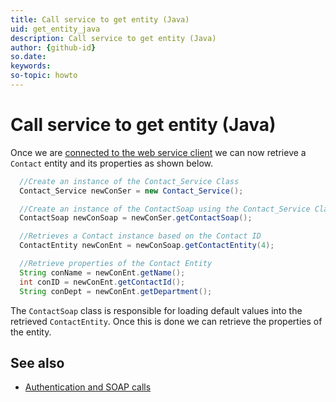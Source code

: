 ```yaml
---
title: Call service to get entity (Java)
uid: get_entity_java
description: Call service to get entity (Java)
author: {github-id}
so.date:
keywords:
so-topic: howto
---
```


# Call service to get entity (Java)

Once we are [connected to the web service client][1] we can now retrieve a `Contact` entity and its properties as shown below.

```java
  //Create an instance of the Contact_Service Class
  Contact_Service newConSer = new Contact_Service();

  //Create an instance of the ContactSoap using the Contact_Service Class
  ContactSoap newConSoap = newConSer.getContactSoap();

  //Retrieves a Contact instance based on the Contact ID
  ContactEntity newConEnt = newConSoap.getContactEntity(4);

  //Retrieve properties of the Contact Entity
  String conName = newConEnt.getName();
  int conID = newConEnt.getContactId();
  String conDept = newConEnt.getDepartment();
```

The `ContactSoap` class is responsible for loading default values into the retrieved `ContactEntity`. Once this is done we can retrieve the properties of the entity.

## See also

* [Authentication and SOAP calls][2]

<!-- Referenced links -->
[1]: auth-java.md
[2]: ../../../authentication/auth-and-soap-calls.md
